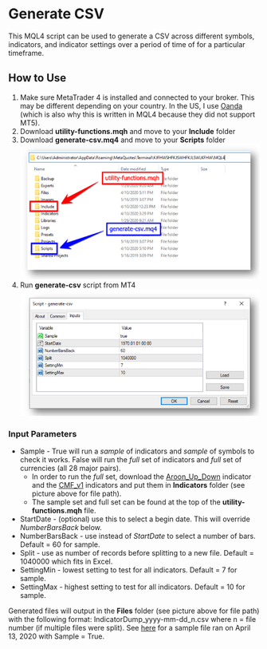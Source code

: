 # Generate CSV
This MQL4 script can be used to generate a CSV across different symbols, indicators, and indicator settings over a period of time of for a particular timeframe.

## How to Use
1. Make sure MetaTrader 4 is installed and connected to your broker.  This may be different depending on your country.  In the US, I use [Oanda](https://www.oanda.com/us-en/trading/platforms/metatrader-4/) (which is also why this is written in MQL4 because they did not support MT5).
1. Download **utility-functions.mqh** and move to your **Include** folder
1. Download **generate-csv.mq4** and move to your **Scripts** folder
![Install](/images/mql-install.png)
1. Run **generate-csv** script from MT4
![Input](/images/mql-input.png)

### Input Parameters
* Sample - True will run a *sample* of indicators and *sample* of symbols to check it works.  False will run the *full* set of indicators and *full* set of currencies (all 28 major pairs).
  * In order to run the *full* set, download the [Aroon_Up_Down](https://www.earnforex.com/metatrader-indicators/Aroon-Up-Down/) indicator and the [CMF_v1](https://forex-indicators.net/volume/chaikin-money-flow) indicators and put them in **Indicators** folder (see picture above for file path).
  * The sample set and full set can be found at the top of the **utility-functions.mqh** file.
* StartDate - (optional) use this to select a begin date.  This will override *NumberBarsBack* below.
* NumberBarsBack - use instead of *StartDate* to select a number of bars.  Default = 60 for sample.
* Split - use as number of records before splitting to a new file.  Default = 1040000 which fits in Excel.
* SettingMin - lowest setting to test for all indicators.  Default = 7 for sample.
* SettingMax - highest setting to test for all indicators.  Default = 10 for sample.

Generated files will output in the **Files** folder (see picture above for file path) with the following format: IndicatorDump_yyyy-mm-dd_n.csv where n = file number (if multiple files were split).  See [here](/1-generate-csv/sample-file) for a sample file ran on April 13, 2020 with Sample = True.
